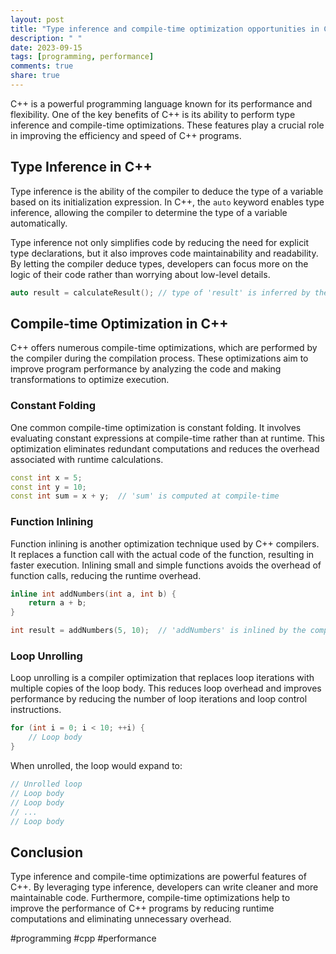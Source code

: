 ```yaml
---
layout: post
title: "Type inference and compile-time optimization opportunities in C++"
description: " "
date: 2023-09-15
tags: [programming, performance]
comments: true
share: true
---
```


C++ is a powerful programming language known for its performance and flexibility. One of the key benefits of C++ is its ability to perform type inference and compile-time optimizations. These features play a crucial role in improving the efficiency and speed of C++ programs.

## Type Inference in C++

Type inference is the ability of the compiler to deduce the type of a variable based on its initialization expression. In C++, the `auto` keyword enables type inference, allowing the compiler to determine the type of a variable automatically.

Type inference not only simplifies code by reducing the need for explicit type declarations, but it also improves code maintainability and readability. By letting the compiler deduce types, developers can focus more on the logic of their code rather than worrying about low-level details.

```cpp
auto result = calculateResult(); // type of 'result' is inferred by the compiler
```

## Compile-time Optimization in C++

C++ offers numerous compile-time optimizations, which are performed by the compiler during the compilation process. These optimizations aim to improve program performance by analyzing the code and making transformations to optimize execution.

### Constant Folding

One common compile-time optimization is constant folding. It involves evaluating constant expressions at compile-time rather than at runtime. This optimization eliminates redundant computations and reduces the overhead associated with runtime calculations.

```cpp
const int x = 5;
const int y = 10;
const int sum = x + y;  // 'sum' is computed at compile-time
```

### Function Inlining

Function inlining is another optimization technique used by C++ compilers. It replaces a function call with the actual code of the function, resulting in faster execution. Inlining small and simple functions avoids the overhead of function calls, reducing the runtime overhead.

```cpp
inline int addNumbers(int a, int b) {
    return a + b;
}

int result = addNumbers(5, 10);  // 'addNumbers' is inlined by the compiler
```

### Loop Unrolling

Loop unrolling is a compiler optimization that replaces loop iterations with multiple copies of the loop body. This reduces loop overhead and improves performance by reducing the number of loop iterations and loop control instructions.

```cpp
for (int i = 0; i < 10; ++i) {
    // Loop body
}
```

When unrolled, the loop would expand to:

```cpp
// Unrolled loop
// Loop body
// Loop body
// ...
// Loop body
```

## Conclusion

Type inference and compile-time optimizations are powerful features of C++. By leveraging type inference, developers can write cleaner and more maintainable code. Furthermore, compile-time optimizations help to improve the performance of C++ programs by reducing runtime computations and eliminating unnecessary overhead.

#programming #cpp #performance